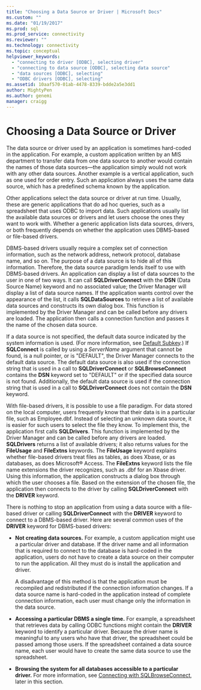 ```yaml
---
title: "Choosing a Data Source or Driver | Microsoft Docs"
ms.custom: ""
ms.date: "01/19/2017"
ms.prod: sql
ms.prod_service: connectivity
ms.reviewer: ""
ms.technology: connectivity
ms.topic: conceptual
helpviewer_keywords: 
  - "connecting to driver [ODBC], selecting driver"
  - "connecting to data source [ODBC], selecting data source"
  - "data sources [ODBC], selecting"
  - "ODBC drivers [ODBC], selecting"
ms.assetid: 10aaf570-01ab-4478-8339-bdde2a5e3dd1
author: MightyPen
ms.author: genemi
manager: craigg
---
```

# Choosing a Data Source or Driver
The data source or driver used by an application is sometimes hard-coded in the application. For example, a custom application written by an MIS department to transfer data from one data source to another would contain the names of those data sources—the application simply would not work with any other data sources. Another example is a vertical application, such as one used for order entry. Such an application always uses the same data source, which has a predefined schema known by the application.  
  
 Other applications select the data source or driver at run time. Usually, these are generic applications that do ad hoc queries, such as a spreadsheet that uses ODBC to import data. Such applications usually list the available data sources or drivers and let users choose the ones they want to work with. Whether a generic application lists data sources, drivers, or both frequently depends on whether the application uses DBMS-based or file-based drivers.  
  
 DBMS-based drivers usually require a complex set of connection information, such as the network address, network protocol, database name, and so on. The purpose of a data source is to hide all of this information. Therefore, the data source paradigm lends itself to use with DBMS-based drivers. An application can display a list of data sources to the user in one of two ways. It can call **SQLDriverConnect** with the **DSN** (Data Source Name) keyword and no associated value; the Driver Manager will display a list of data source names. If the application wants control over the appearance of the list, it calls **SQLDataSources** to retrieve a list of available data sources and constructs its own dialog box. This function is implemented by the Driver Manager and can be called before any drivers are loaded. The application then calls a connection function and passes it the name of the chosen data source.  
  
 If a data source is not specified, the default data source indicated by the system information is used. (For more information, see [Default Subkey](../../../odbc/reference/install/default-subkey.md).) If **SQLConnect** is called by using a *ServerName* argument that cannot be found, is a null pointer, or is "DEFAULT", the Driver Manager connects to the default data source. The default data source is also used if the connection string that is used in a call to **SQLDriverConnect** or **SQLBrowseConnect** contains the **DSN** keyword set to "DEFAULT" or if the specified data source is not found. Additionally, the default data source is used if the connection string that is used in a call to **SQLDriverConnect** does not contain the **DSN** keyword.  
  
 With file-based drivers, it is possible to use a file paradigm. For data stored on the local computer, users frequently know that their data is in a particular file, such as Employee.dbf. Instead of selecting an unknown data source, it is easier for such users to select the file they know. To implement this, the application first calls **SQLDrivers**. This function is implemented by the Driver Manager and can be called before any drivers are loaded. **SQLDrivers** returns a list of available drivers; it also returns values for the **FileUsage** and **FileExtns** keywords. The **FileUsage** keyword explains whether file-based drivers treat files as tables, as does Xbase, or as databases, as does Microsoft® Access. The **FileExtns** keyword lists the file name extensions the driver recognizes, such as .dbf for an Xbase driver. Using this information, the application constructs a dialog box through which the user chooses a file. Based on the extension of the chosen file, the application then connects to the driver by calling **SQLDriverConnect** with the **DRIVER** keyword.  
  
 There is nothing to stop an application from using a data source with a file-based driver or calling **SQLDriverConnect** with the **DRIVER** keyword to connect to a DBMS-based driver. Here are several common uses of the **DRIVER** keyword for DBMS-based drivers:  
  
-   **Not creating data sources.** For example, a custom application might use a particular driver and database. If the driver name and all information that is required to connect to the database is hard-coded in the application, users do not have to create a data source on their computer to run the application. All they must do is install the application and driver.  
  
     A disadvantage of this method is that the application must be recompiled and redistributed if the connection information changes. If a data source name is hard-coded in the application instead of complete connection information, each user must change only the information in the data source.  
  
-   **Accessing a particular DBMS a single time.** For example, a spreadsheet that retrieves data by calling ODBC functions might contain the **DRIVER** keyword to identify a particular driver. Because the driver name is meaningful to any users who have that driver, the spreadsheet could be passed among those users. If the spreadsheet contained a data source name, each user would have to create the same data source to use the spreadsheet.  
  
-   **Browsing the system for all databases accessible to a particular driver.** For more information, see [Connecting with SQLBrowseConnect](../../../odbc/reference/develop-app/connecting-with-sqlbrowseconnect.md), later in this section.
